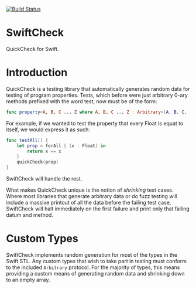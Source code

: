 [![Build Status](https://travis-ci.org/typelift/SwiftCheck.svg?branch=master)](https://travis-ci.org/typelift/SwiftCheck)

SwiftCheck
==========

QuickCheck for Swift.

Introduction
============

QuickCheck is a testing library that automatically generates random data for 
testing of program properties.  Tests, which before were just arbitrary 0-ary 
methods prefixed with the word test, now must be of the form:

```swift
func property<A, B, C ... Z where A, B, C ... Z : Arbitrary>(A, B, C, ..., Z) -> Bool
```

For example, if we wanted to test the property that every Float is equat to
itself, we would express it as such:

```swift
func testAll() {
    let prop = forAll { (x : Float) in
        return x == x
    }
	quickCheck(prop)
}
```

SwiftCheck will handle the rest.  

What makes QuickCheck unique is the notion of *shrinking* test cases.  Where
most libraries that generate arbitrary data or do fuzz testing will include a 
massive printout of all the data before the failing test case, SwiftCheck will
halt immediately on the first failure and print only that failing datum and method.

Custom Types
============

SwiftCheck implements random generation for most of the types in the Swift STL.
Any custom types that wish to take part in testing must conform to the included
`Arbitrary` protocol.  For the majority of types, this means providing a custom
means of generating random data and shrinking down to an empty array. 
